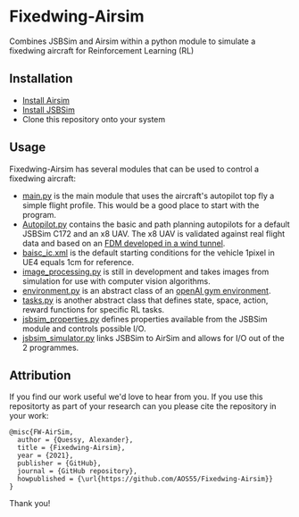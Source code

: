 # Fixedwing-Airsim
Combines JSBSim and Airsim within a python module to simulate a fixedwing aircraft for Reinforcement Learning (RL)

## Installation

- [Install Airsim](https://github.com/microsoft/AirSim)
- [Install JSBSim](https://github.com/JSBSim-Team/jsbsim)
- Clone this repository onto your system

## Usage

Fixedwing-Airsim has several modules that can be used to control a fixedwing aircraft:
- [main.py](https://github.com/AOS55/Fixedwing-Airsim/blob/b501e63d4172e3ad0149f51b7738db3112cf3ad0/Python-Client/main.py)
 is the main module that uses the aircraft's autopilot top fly a simple flight profile. This would be a good
 place to start with the program.
- [Autopilot.py](https://github.com/AOS55/Fixedwing-Airsim/blob/b501e63d4172e3ad0149f51b7738db3112cf3ad0/Python-Client/autopilot.py)
  contains the basic and path planning autopilots for a default JSBSim C172 and an x8 UAV. The x8 UAV
  is validated against real flight data and based on an [FDM developed in a wind tunnel](https://github.com/krisgry/x8).
- [baisc_ic.xml](https://github.com/AOS55/Fixedwing-Airsim/blob/master/Python-Client/basic_ic.xml) is the default
  starting conditions for the vehicle 1pixel in UE4 equals 1cm for reference. 
- [image_processing.py](https://github.com/AOS55/Fixedwing-Airsim/blob/b501e63d4172e3ad0149f51b7738db3112cf3ad0/Python-Client/image_processing.py) is
 still in development and takes images from simulation for use with computer vision algorithms. 
- [environment.py](https://github.com/AOS55/Fixedwing-Airsim/blob/b501e63d4172e3ad0149f51b7738db3112cf3ad0/Python-Client/environment.py)
 is an abstract class of an [openAI gym environment](https://gym.openai.com/docs/).
- [tasks.py](https://github.com/AOS55/Fixedwing-Airsim/blob/master/Python-Client/tasks.py) is another abstract class
 that defines state, space, action, reward functions for specific RL tasks. 
- [jsbsim_properties.py](https://github.com/AOS55/Fixedwing-Airsim/blob/b501e63d4172e3ad0149f51b7738db3112cf3ad0/Python-Client/jsbsim_properties.py)
 defines properties available from the JSBSim module and controls possible I/O. 
- [jsbsim_simulator.py](https://github.com/AOS55/Fixedwing-Airsim/blob/master/Python-Client/jsbsim_simulator.py
) links JSBSim to AirSim and allows for I/O out of the 2 programmes.

## Attribution

If you find our work useful we'd love to hear from you. If you use this repositorty as part of your research can you please cite the repository in your work:

```
@misc{FW-AirSim,
  author = {Quessy, Alexander},
  title = {Fixedwing-Airsim},
  year = {2021},
  publisher = {GitHub},
  journal = {GitHub repository},
  howpublished = {\url{https://github.com/AOS55/Fixedwing-Airsim}}
}
```

Thank you!
